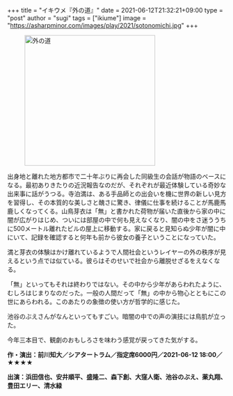 +++
title = "イキウメ『外の道』"
date = 2021-06-12T21:32:21+09:00
type = "post"
author = "sugi"
tags = ["ikiume"]
image = "https://asharpminor.com/images/play/2021/sotonomichi.jpg"
+++
<figure class="alignleft"><img src="/images/play/2021/sotonomichi.jpg" alt="外の道" style="width: 300px !important;"></figure>

出身地と離れた地方都市で二十年ぶりに再会した同級生の会話が物語のベースになる。最初ありきたりの近況報告なのだが、それぞれが最近体験している奇妙な出来事に話がうつる。寺泊満は、ある手品師との出会いを機に世界の新しい見方を習得し、その本質的な美しさと醜さに驚き、律儀に仕事を続けることが馬鹿馬鹿しくなってくる。山鳥芽衣は「無」と書かれた荷物が届いた直後から家の中に闇が広がりはじめ、ついには部屋の中で何も見えなくなり、闇の中をさ迷ううちに500メートル離れたビルの屋上に移動する。家に戻ると見知らぬ少年が闇に中にいて、記録を確認すると何年も前から彼女の養子ということになっていた。

満と芽衣の体験はかけ離れているようで人間社会というレイヤーの外の秩序が見えるという点では似ている。彼らはそのせいで社会から離脱せざるをえなくなる。

「無」といってもそれは終わりではない。その中から少年があらわれたように、むしろはじまりなのだった。一般の人間だって「無」の中から物心とともにこの世にあらわれる。このあたりの象徴の使い方が哲学的に感じた。

池谷のぶえさんがなんといってもすごい。暗闇の中での声の演技には鳥肌が立った。

今年三本目で、観劇のおもしろさを味わう感覚が戻ってきた気がする。

**作・演出：前川知大／シアタートラム／指定席6000円／2021-06-12 18:00／★★★★**

**出演：浜田信也、安井順平、盛隆二、森下創、大窪人衛、池谷のぶえ、薬丸翔、豊田エリー、清水緑**
